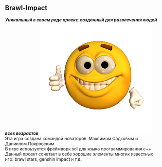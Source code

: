 ## Brawl-Impact
***Уникальный в своем роде проект, созданный для развлечения людей всех возрастов***
<img src="https://github.com/DanyaKrov/Brawl-Impact/blob/main/1.gif" />
Эта игра создана командой новаторов: Максимом Садковым и Даниилом Покровским  
В игре испоьзуется фреймворк sdl для языка программирования c++  
Данный проект сочетает в себе хорошие элементы многих известных игр: brawl stars, genshin impact и т.д.  

